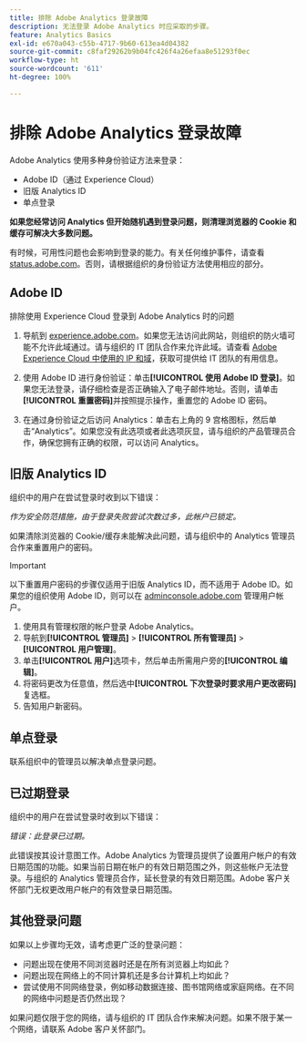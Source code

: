 ```yaml
---
title: 排除 Adobe Analytics 登录故障
description: 无法登录 Adobe Analytics 时应采取的步骤。
feature: Analytics Basics
exl-id: e670a043-c55b-4717-9b60-613ea4d04382
source-git-commit: c8faf29262b9b04fc426f4a26efaa8e51293f0ec
workflow-type: ht
source-wordcount: '611'
ht-degree: 100%

---
```


# 排除 Adobe Analytics 登录故障

Adobe Analytics 使用多种身份验证方法来登录：

* Adobe ID（通过 Experience Cloud）
* 旧版 Analytics ID
* 单点登录

**如果您经常访问 Analytics 但开始随机遇到登录问题，则清理浏览器的 Cookie 和缓存可解决大多数问题。**

有时候，可用性问题也会影响到登录的能力。有关任何维护事件，请查看 [status.adobe.com](https://status.adobe.com)。否则，请根据组织的身份验证方法使用相应的部分。

## Adobe ID

排除使用 Experience Cloud 登录到 Adobe Analytics 时的问题

1. 导航到 [experience.adobe.com](https://experience.adobe.com)。如果您无法访问此网站，则组织的防火墙可能不允许此域通过。请与组织的 IT 团队合作来允许此域。请查看 [Adobe Experience Cloud 中使用的 IP 和域](https://helpx.adobe.com/cn/analytics/kb/adobe-ip-addresses.html)，获取可提供给 IT 团队的有用信息。

2. 使用 Adobe ID 进行身份验证：单击&#x200B;**[!UICONTROL 使用 Adobe ID 登录]**。如果您无法登录，请仔细检查是否正确输入了电子邮件地址。否则，请单击&#x200B;**[!UICONTROL 重置密码]**&#x200B;并按照提示操作，重置您的 Adobe ID 密码。

3. 在通过身份验证之后访问 Analytics：单击右上角的 9 宫格图标，然后单击“Analytics”。如果您没有此选项或者此选项灰显，请与组织的产品管理员合作，确保您拥有正确的权限，可以访问 Analytics。

## 旧版 Analytics ID

组织中的用户在尝试登录时收到以下错误：

*作为安全防范措施，由于登录失败尝试次数过多，此帐户已锁定。*

如果清除浏览器的 Cookie/缓存未能解决此问题，请与组织中的 Analytics 管理员合作来重置用户的密码。

>[!IMPORTANT]
>
>以下重置用户密码的步骤仅适用于旧版 Analytics ID，而不适用于 Adobe ID。如果您的组织使用 Adobe ID，则可以在 [adminconsole.adobe.com](https://adminconsole.adobe.com) 管理用户帐户。

1. 使用具有管理权限的帐户登录 Adobe Analytics。
2. 导航到&#x200B;**[!UICONTROL 管理员]** > **[!UICONTROL 所有管理员]** > **[!UICONTROL 用户管理]**。
3. 单击&#x200B;**[!UICONTROL 用户]**&#x200B;选项卡，然后单击所需用户旁的&#x200B;**[!UICONTROL 编辑]**。
4. 将密码更改为任意值，然后选中&#x200B;**[!UICONTROL 下次登录时要求用户更改密码]**&#x200B;复选框。
5. 告知用户新密码。

## 单点登录

联系组织中的管理员以解决单点登录问题。

## 已过期登录

组织中的用户在尝试登录时收到以下错误：

*错误：此登录已过期。*

此错误按其设计意图工作。Adobe Analytics 为管理员提供了设置用户帐户的有效日期范围的功能。如果当前日期在帐户的有效日期范围之外，则这些帐户无法登录。与组织的 Analytics 管理员合作，延长登录的有效日期范围。Adobe 客户关怀部门无权更改用户帐户的有效登录日期范围。

## 其他登录问题

如果以上步骤均无效，请考虑更广泛的登录问题：

* 问题出现在使用不同浏览器时还是在所有浏览器上均如此？
* 问题出现在网络上的不同计算机还是多台计算机上均如此？
* 尝试使用不同网络登录，例如移动数据连接、图书馆网络或家庭网络。在不同的网络中问题是否仍然出现？

如果问题仅限于您的网络，请与组织的 IT 团队合作来解决问题。如果不限于某一个网络，请联系 Adobe 客户关怀部门。
